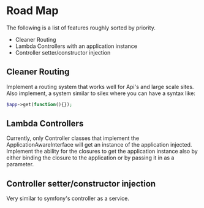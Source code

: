 # Road Map

The following is a list of features roughly sorted by priority.

- Cleaner Routing
- Lambda Controllers with an application instance
- Controller setter/constructor injection

## Cleaner Routing

Implement a routing system that works well for Api's and large scale sites. Also implement, a system similar to silex where you can have a syntax like:

```php
$app->get(function(){});
```

## Lambda Controllers

Currently, only Controller classes that implement the ApplicationAwareInterface will get an instance of the application injected. Implement the ability for the closures to get the application instance also by either binding the closure to the application or by passing it in as a parameter.

## Controller setter/constructor injection

Very similar to symfony's controller as a service.
